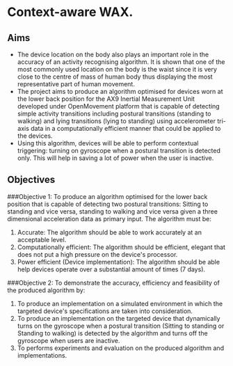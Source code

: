 # Context-aware WAX.
## Aims
* The device location on the body also plays an important role in the accuracy of an activity
recognising algorithm. It is shown that one of the most commonly used location on the body is the
waist since it is very close to the centre of mass of human body thus displaying the most
representative part of human movement.
* The project aims to produce an algorithm optimised for devices worn at the lower back
position for the AX9 Inertial Measurement Unit developed under OpenMovement platform that is
capable of detecting simple activity transitions including postural transitions (standing to walking)
and lying transitions (lying to standing) using accelerometer tri-axis data in a computationally
efficient manner that could be applied to the devices.
* Using this algorithm, devices will be able to perform contextual triggering: turning on
gyroscope when a postural transition is detected only. This will help in saving a lot of power when
the user is inactive.

## Objectives
###Objective 1:
To produce an algorithm optimised for the lower back position that is capable of detecting
two postural transitions: Sitting to standing and vice versa, standing to walking and vice versa
given a three dimensional acceleration data as primary input. The algorithm must be:
1. Accurate: The algorithm should be able to work accurately at an acceptable level.
2. Computationally efficient: The algorithm should be efficient, elegant that does not put
a high pressure on the device's processor.
3. Power efficient (Device implementation): The algorithm should be able help devices
operate over a substantial amount of times (7 days).

###Objective 2:
To demonstrate the accuracy, efficiency and feasibility of the produced algorithm by:
1. To produce an implementation on a simulated environment in which the targeted
device's specifications are taken into consideration.
2. To produce an implementation on the targeted device that dynamically turns on the
gyroscope when a postural transition (Sitting to standing or Standing to walking) is detected by the
algorithm and turns off the gyroscope when users are inactive.
3. To performs experiments and evaluation on the produced algorithm and
implementations.
